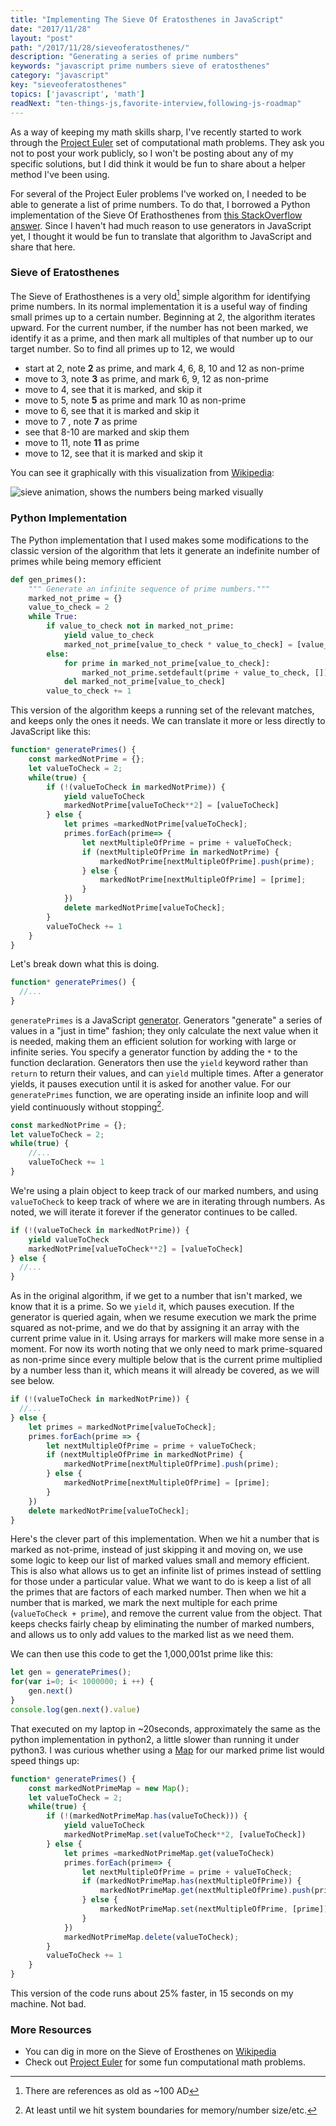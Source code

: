 ```yaml
---
title: "Implementing The Sieve Of Eratosthenes in JavaScript"
date: "2017/11/28"
layout: "post"
path: "/2017/11/28/sieveoferatosthenes/"
description: "Generating a series of prime numbers"
keywords: "javascript prime numbers sieve of eratosthenes"
category: "javascript"
key: "sieveoferatosthenes"
topics: ['javascript', 'math']
readNext: "ten-things-js,favorite-interview,following-js-roadmap"
---
```


As a way of keeping my math skills sharp, I've recently started to work through the [Project Euler](https://projecteuler.net/) set of computational math problems.  They ask you not to post your work publicly, so I won't be posting about any of my specific solutions, but I did think it would be fun to share about a helper method I've been using.

For several of the Project Euler problems I've worked on, I needed to be able to generate a list of prime numbers.  To do that, I borrowed a Python implementation of the Sieve Of Erathosthenes from [this StackOverflow answer](https://stackoverflow.com/a/568618/1424361).  Since I haven't had much reason to use generators in JavaScript yet, I thought it would be fun to translate that algorithm to JavaScript and share that here.


### Sieve of Eratosthenes

The Sieve of Erathosthenes is a very old[^1] simple algorithm for identifying prime numbers.  In its normal implementation it is a useful way of finding small primes up to a certain number.  Beginning at 2, the algorithm iterates upward.  For the current number, if the number has not been marked, we identify it as a prime, and then mark all multiples of that number up to our target number.  So to find all primes up to 12, we would

* start at 2, note **2** as prime, and mark 4, 6, 8, 10 and 12 as non-prime
* move to 3, note **3** as prime, and mark 6, 9, 12 as non-prime
* move to 4, see that it is marked, and skip it
* move to 5, note **5** as prime and mark 10 as non-prime
* move to 6, see that it is marked and skip it
* move to 7 , note **7** as prime
* see that 8-10 are marked and skip them
* move to 11, note **11** as prime
* move to 12, see that it is marked and skip it

You can see it graphically with this visualization from [Wikipedia](https://en.wikipedia.org/wiki/Sieve_of_Eratosthenes):

![sieve animation, shows the numbers being marked visually](sieve-animation.gif)

### Python Implementation

The Python implementation that I used makes some modifications to the classic version of the algorithm that lets it generate an indefinite number of primes while being memory efficient

```python
def gen_primes():
    """ Generate an infinite sequence of prime numbers."""
    marked_not_prime = {}
    value_to_check = 2
    while True:
        if value_to_check not in marked_not_prime:
            yield value_to_check
            marked_not_prime[value_to_check * value_to_check] = [value_to_check]
        else:
            for prime in marked_not_prime[value_to_check]:
                marked_not_prime.setdefault(prime + value_to_check, []).append(prime)
            del marked_not_prime[value_to_check]
        value_to_check += 1
```

This version of the algorithm keeps a running set of the relevant matches, and keeps only the ones it needs.  We can translate it more or less directly to JavaScript like this:

```javascript
function* generatePrimes() {
    const markedNotPrime = {};
    let valueToCheck = 2;
    while(true) {
        if (!(valueToCheck in markedNotPrime)) {
            yield valueToCheck
            markedNotPrime[valueToCheck**2] = [valueToCheck]
        } else {
            let primes =markedNotPrime[valueToCheck];
            primes.forEach(prime=> {
                let nextMultipleOfPrime = prime + valueToCheck;
                if (nextMultipleOfPrime in markedNotPrime) {
                    markedNotPrime[nextMultipleOfPrime].push(prime);
                } else {
                    markedNotPrime[nextMultipleOfPrime] = [prime];
                }
            })
            delete markedNotPrime[valueToCheck];
        }
        valueToCheck += 1
    }
}
```

Let's break down what this is doing.

```javascript
function* generatePrimes() {
  //...
}
```

`generatePrimes` is a JavaScript [generator](https://developer.mozilla.org/en-US/docs/Web/JavaScript/Reference/Global_Objects/Generator).  Generators "generate" a series of values in a "just in time" fashion; they only calculate the next value when it is needed, making them an efficient solution for working with large or infinite series.  You specify a generator function by adding the `*` to the function declaration.  Generators then use the `yield` keyword rather than `return` to return their values, and can `yield` multiple times. After a generator yields, it pauses execution until it is asked for another value.  For our `generatePrimes` function, we are operating inside an infinite loop and will yield continuously without stopping[^2].

```javascript
const markedNotPrime = {};
let valueToCheck = 2;
while(true) {
    //...
    valueToCheck += 1
}

```

We're using a plain object to keep track of our marked numbers, and using `valueToCheck` to keep track of where we are in iterating through numbers. As noted, we will iterate it forever if the generator continues to be called.

```javascript
if (!(valueToCheck in markedNotPrime)) {
    yield valueToCheck
    markedNotPrime[valueToCheck**2] = [valueToCheck]
} else {
  //...
}
```

As in the original algorithm, if we get to a number that isn't marked, we know that it is a prime.  So we `yield` it, which pauses execution.  If the generator is queried again, when we resume execution we mark the prime squared as not-prime, and we do that by assigning it an array with the current prime value in it.  Using arrays for markers will make more sense in a moment. For now its worth noting that we only need to mark prime-squared as non-prime since every multiple below that is the current prime multiplied by a number less than it, which means it will already be covered, as we will see below.

```javascript
if (!(valueToCheck in markedNotPrime)) {
  //...
} else {
    let primes = markedNotPrime[valueToCheck];
    primes.forEach(prime => {
        let nextMultipleOfPrime = prime + valueToCheck;
        if (nextMultipleOfPrime in markedNotPrime) {
            markedNotPrime[nextMultipleOfPrime].push(prime);
        } else {
            markedNotPrime[nextMultipleOfPrime] = [prime];
        }
    })
    delete markedNotPrime[valueToCheck];
}
```

Here's the clever part of this implementation.  When we hit a number that is marked as not-prime, instead of just skipping it and moving on, we use some logic to keep our list of marked values small and memory efficient. This is also what allows us to get an infinite list of primes instead of settling for those under a particular value.  What we want to do is keep a list of all the primes that are factors of each marked number.  Then when we hit a number that is marked, we mark the next multiple for each prime (`valueToCheck + prime`), and remove the current value from the object.  That keeps checks fairly cheap by eliminating the number of marked numbers, and allows us to only add values to the marked list as we need them.

We can then use this code to get the 1,000,001st prime like this:

```javascript
let gen = generatePrimes();
for(var i=0; i< 1000000; i ++) {
    gen.next()
}
console.log(gen.next().value)
```

That executed on my laptop in ~20seconds, approximately the same as the python implementation in python2, a little slower than running it under python3.  I was curious whether using a [Map](https://developer.mozilla.org/en-US/docs/Web/JavaScript/Reference/Global_Objects/Map) for our marked prime list would speed things up:

```javascript
function* generatePrimes() {
    const markedNotPrimeMap = new Map();
    let valueToCheck = 2;
    while(true) {
        if (!(markedNotPrimeMap.has(valueToCheck))) {
            yield valueToCheck
            markedNotPrimeMap.set(valueToCheck**2, [valueToCheck])
        } else {
            let primes =markedNotPrimeMap.get(valueToCheck)
            primes.forEach(prime=> {
                let nextMultipleOfPrime = prime + valueToCheck;
                if (markedNotPrimeMap.has(nextMultipleOfPrime)) {
                    markedNotPrimeMap.get(nextMultipleOfPrime).push(prime);
                } else {
                    markedNotPrimeMap.set(nextMultipleOfPrime, [prime]);
                }
            })
            markedNotPrimeMap.delete(valueToCheck);
        }
        valueToCheck += 1
    }
}
```

This version of the code runs about 25% faster, in 15 seconds on my machine. Not bad.

### More Resources

- You can dig in more on the Sieve of Erosthenes on [Wikipedia](https://en.wikipedia.org/wiki/Sieve_of_Eratosthenes)
- Check out [Project Euler](https://projecteuler.net/) for some fun computational math problems.


[^1]: There are references as old as ~100 AD
[^2]: At least until we hit system boundaries for memory/number size/etc.
